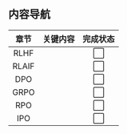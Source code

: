 ## 内容导航

|               章节                | 关键内容 | 完成状态 |
| :-------------------------------: | :--: | :--: |
|       RLHF       |  | ⬜ |
| RLAIF |          |    ⬜     |
|  DPO  |          |    ⬜     |
| GRPO  |          |    ⬜     |
|  RPO  |          |    ⬜     |
|  IPO  |          |    ⬜     |

## 
